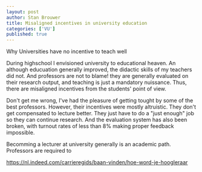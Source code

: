 ```yaml
---
layout: post
author: Stan Brouwer
title: Misaligned incentives in university education
categories: ['VU']
published: true
---
```


Why Universities have no incentive to teach well
<!--excerpt-->

During highschool I envisioned university to educational heaven. An although educuation generally improved, the didactic skills of my teachers did not. And professors are not to blame! they are generally evaluated on their research output, and teaching is just a mandatory nuissance. Thus, there are misaligned incentives from the students' point of view. 



Don't get me wrong, I've had the pleasure of getting tought by some of the best professors. However, their incentives were mostly altruistic. They don't get compensated to lecture better. They just have to do a "just enough" job so they can continue research. And the evaluation system has also been broken, with turnout rates of less than 8% making proper feedback impossible. 


Becomming a lecturer at university generally is an academic path. Professors are required to 

https://nl.indeed.com/carrieregids/baan-vinden/hoe-word-je-hoogleraar
